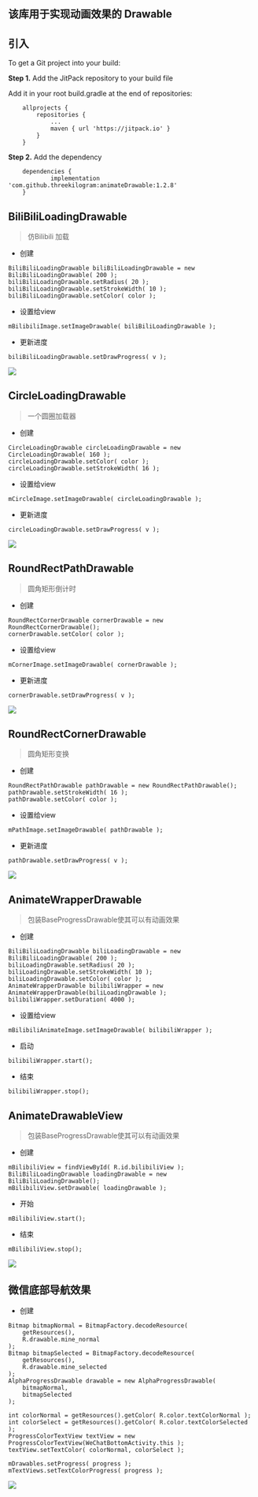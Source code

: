 
## 该库用于实现动画效果的 Drawable

## 引入

To get a Git project into your build:

**Step 1.** Add the JitPack repository to your build file

Add it in your root build.gradle at the end of repositories:

```
	allprojects {
		repositories {
			...
			maven { url 'https://jitpack.io' }
		}
	}
```

**Step 2.** Add the dependency

```
	dependencies {
	        implementation 'com.github.threekilogram:animateDrawable:1.2.8'
	}
```



## BiliBiliLoadingDrawable

> 仿Bilibili 加载

* 创建

```
BiliBiliLoadingDrawable biliBiliLoadingDrawable = new BiliBiliLoadingDrawable( 200 );
biliBiliLoadingDrawable.setRadius( 20 );
biliBiliLoadingDrawable.setStrokeWidth( 10 );
biliBiliLoadingDrawable.setColor( color );
```

* 设置给view

```
mBilibiliImage.setImageDrawable( biliBiliLoadingDrawable );
```

* 更新进度

```
biliBiliLoadingDrawable.setDrawProgress( v );
```

![](img/pic.gif)



## CircleLoadingDrawable

> 一个圆圈加载器

* 创建

```
CircleLoadingDrawable circleLoadingDrawable = new CircleLoadingDrawable( 160 );
circleLoadingDrawable.setColor( color );
circleLoadingDrawable.setStrokeWidth( 16 );
```

* 设置给view

```
mCircleImage.setImageDrawable( circleLoadingDrawable );
```

* 更新进度

```
circleLoadingDrawable.setDrawProgress( v );
```

![](img/pic01.gif)



## RoundRectPathDrawable

> 圆角矩形倒计时

* 创建

```
RoundRectCornerDrawable cornerDrawable = new RoundRectCornerDrawable();
cornerDrawable.setColor( color );
```

* 设置给view

```
mCornerImage.setImageDrawable( cornerDrawable );
```

* 更新进度

```
cornerDrawable.setDrawProgress( v );
```

![](img/pic02.gif)



## RoundRectCornerDrawable

> 圆角矩形变换

* 创建

```
RoundRectPathDrawable pathDrawable = new RoundRectPathDrawable();
pathDrawable.setStrokeWidth( 16 );
pathDrawable.setColor( color );
```

* 设置给view

```
mPathImage.setImageDrawable( pathDrawable );
```

* 更新进度

```
pathDrawable.setDrawProgress( v );
```

![](img/pic03.gif)



## AnimateWrapperDrawable

> 包装BaseProgressDrawable使其可以有动画效果

* 创建

```
BiliBiliLoadingDrawable biliLoadingDrawable = new BiliBiliLoadingDrawable( 200 );
biliLoadingDrawable.setRadius( 20 );
biliLoadingDrawable.setStrokeWidth( 10 );
biliLoadingDrawable.setColor( color );
AnimateWrapperDrawable bilibiliWrapper = new AnimateWrapperDrawable(biliLoadingDrawable );
bilibiliWrapper.setDuration( 4000 );
```

* 设置给view

```
mBilibiliAnimateImage.setImageDrawable( bilibiliWrapper );
```

* 启动

```
bilibiliWrapper.start();
```

* 结束

```
bilibiliWrapper.stop();
```

## AnimateDrawableView

> 包装BaseProgressDrawable使其可以有动画效果

* 创建

```
mBilibiliView = findViewById( R.id.bilibiliView );
BiliBiliLoadingDrawable loadingDrawable = new BiliBiliLoadingDrawable();
mBilibiliView.setDrawable( loadingDrawable );
```

* 开始

```
mBilibiliView.start();
```

* 结束

```
mBilibiliView.stop();
```

![](img/pic04.gif)



## 微信底部导航效果

* 创建

```
Bitmap bitmapNormal = BitmapFactory.decodeResource(
    getResources(),
    R.drawable.mine_normal
);
Bitmap bitmapSelected = BitmapFactory.decodeResource(
    getResources(),
    R.drawable.mine_selected
);
AlphaProgressDrawable drawable = new AlphaProgressDrawable(
    bitmapNormal,
    bitmapSelected
);
```

```
int colorNormal = getResources().getColor( R.color.textColorNormal );
int colorSelect = getResources().getColor( R.color.textColorSelected );
ProgressColorTextView textView = new ProgressColorTextView(WeChatBottomActivity.this );
textView.setTextColor( colorNormal, colorSelect );
```

```
mDrawables.setProgress( progress );
mTextViews.setTextColorProgress( progress );
```

![](img/pic05.gif)